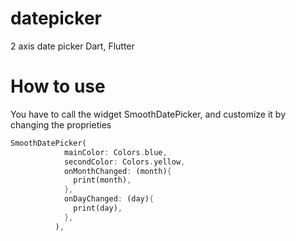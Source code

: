 # datepicker
2 axis date picker Dart, Flutter

# How to use

You have to call the widget SmoothDatePicker, and customize it by changing the proprieties

```dart
SmoothDatePicker(
            mainColor: Colors.blue,
            secondColor: Colors.yellow,
            onMonthChanged: (month){
              print(month),
            },
            onDayChanged: (day){
              print(day),
            },
          ),
```
